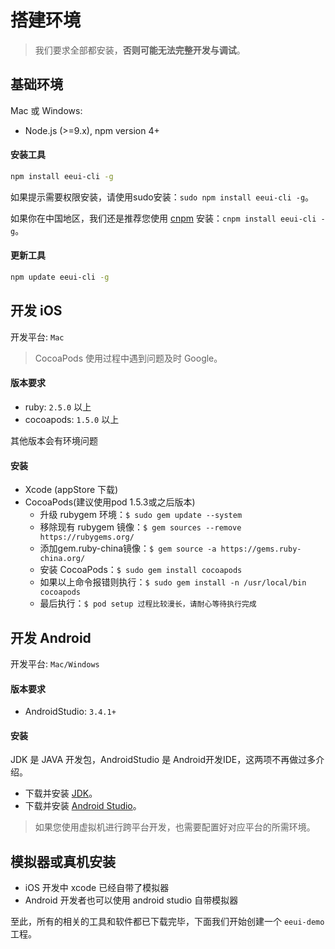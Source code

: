# 搭建环境

> 我们要求全部都安装，**否则可能无法完整开发与调试**。

## 基础环境

Mac 或 Windows: 

* Node.js (>=9.x), npm version 4+ 

#### 安装工具

```bash
npm install eeui-cli -g
```

如果提示需要权限安装，请使用sudo安装：`sudo npm install eeui-cli -g`。

如果你在中国地区，我们还是推荐您使用 [cnpm](https://npm.taobao.org/) 安装：`cnpm install eeui-cli -g`。

#### 更新工具

```bash
npm update eeui-cli -g
```

## 开发 iOS

开发平台: `Mac`
> CocoaPods 使用过程中遇到问题及时 Google。

#### 版本要求

- ruby: `2.5.0` 以上
- cocoapods: `1.5.0` 以上

其他版本会有环境问题

#### 安装

* Xcode (appStore 下载)
* CocoaPods(建议使用pod 1.5.3或之后版本)
    * 升级 rubygem 环境：`$ sudo gem update --system`
    * 移除现有 rubygem 镜像：`$ gem sources --remove https://rubygems.org/`
    * 添加gem.ruby-china镜像：`$ gem source -a https://gems.ruby-china.org/`
    * 安装 CocoaPods：`$ sudo gem install cocoapods`
    * 如果以上命令报错则执行：`$ sudo gem install -n /usr/local/bin cocoapods`
    * 最后执行：`$ pod setup 过程比较漫长，请耐心等待执行完成`

## 开发 Android

开发平台: `Mac/Windows`

#### 版本要求

- AndroidStudio: `3.4.1+`

#### 安装

JDK 是 JAVA 开发包，AndroidStudio 是 Android开发IDE，这两项不再做过多介绍。

* 下载并安装 [JDK](http://www.oracle.com/technetwork/java/javase/downloads/jdk8-downloads-2133151.html)。
* 下载并安装 [Android Studio](https://developer.android.google.cn/studio/index.html)。

> 如果您使用虚拟机进行跨平台开发，也需要配置好对应平台的所需环境。

## 模拟器或真机安装

* iOS 开发中 xcode 已经自带了模拟器
* Android 开发者也可以使用 android studio 自带模拟器

至此，所有的相关的工具和软件都已下载完毕，下面我们开始创建一个 `eeui-demo` 工程。

